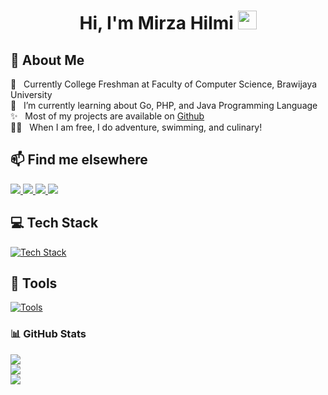 <h1 align="center">Hi, I'm Mirza Hilmi <img src="https://em-content.zobj.net/source/noto-emoji-animations/344/waving-hand_1f44b.gif" width="30px"></img></h1>

## 🧐 About Me

🏫 &nbsp; Currently College Freshman at Faculty of Computer Science, Brawijaya University<br>
🔭 &nbsp; I’m currently learning about Go, PHP, and Java Programming Language<br>
✨ &nbsp; Most of my projects are available on [Github](https://github.com/MirzaHilmi?tab=repositories)<br>
🏄‍♂️ &nbsp; When I am free, I do adventure, swimming, and culinary!<br>

## 📫 Find me elsewhere
<p>
<a href="https://www.instagram.com/mirzaahilmi">
    <img src="https://img.shields.io/badge/Instagram-%23E4405F.svg?style=for-the-badge&logo=Instagram&logoColor=white"/>
</a>
<a href="https://www.linkedin.com/in/mirzahilmi/">
    <img src="https://img.shields.io/badge/linkedin-%230077B5.svg?style=for-the-badge&logo=linkedin&logoColor=white"/>
</a>
<a href="mailto:exquisitemirza@gmail.com">
    <img src="https://img.shields.io/badge/Gmail-D14836?style=for-the-badge&logo=gmail&logoColor=white"/>
</a>
<a href="https://discordapp.com/users/456276488963096596">
    <img src="https://img.shields.io/badge/Discord-%235865F2.svg?style=for-the-badge&logo=discord&logoColor=white"/>
</a>
</p>

## 💻 Tech Stack
[![Tech Stack](https://skillicons.dev/icons?i=java,go,js,php,laravel,supabase,redis,mysql,postgres,git,docker)](https://skillicons.dev)

## 🧰 Tools
[![Tools](https://skillicons.dev/icons?i=idea,neovim,vscode,bash,powershell)](https://skillicons.dev)
### 📊 GitHub Stats

![](https://github-readme-stats.vercel.app/api?username=MirzaHilmi&theme=discord_old_blurple&hide_border=false&include_all_commits=true&count_private=true)<br/>
![](https://github-readme-streak-stats.herokuapp.com/?user=MirzaHilmi&theme=discord_old_blurple&hide_border=false)<br/>
![](https://github-readme-stats.vercel.app/api/top-langs/?username=MirzaHilmi&langs_count=10&layout=compact)

